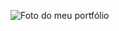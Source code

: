 ![Foto do meu portfólio](https://raw.githubusercontent.com/VS-7/portfolio/refs/heads/main/portfolio.png?token=GHSAT0AAAAAADAM6HJ7O5MUYQO4XHYHMQ6WZ6R6Z6A)
